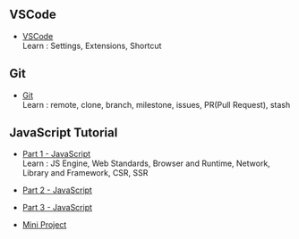 ## VSCode

- [VSCode](https://github.com/js-diffusion/tutorial/tree/vscode-settings)  
  Learn : Settings, Extensions, Shortcut

## Git

- [Git](https://github.com/js-diffusion/tutorial/tree/git)  
  Learn : remote, clone, branch, milestone, issues, PR(Pull Request), stash

## JavaScript Tutorial

- [Part 1 - JavaScript](https://github.com/js-diffusion/tutorial/tree/part1)  
  Learn : JS Engine, Web Standards, Browser and Runtime, Network, Library and Framework, CSR, SSR

- [Part 2 - JavaScript](https://github.com/js-diffusion/tutorial/tree/part2)
- [Part 3 - JavaScript](https://github.com/js-diffusion/tutorial/tree/part3)
- [Mini Project](https://github.com/js-diffusion/tutorial/tree/mini-project)